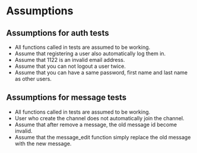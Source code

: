 
# Assumptions


## Assumptions for auth tests

* All functions called in tests are assumed to be working.
* Assume that registering a user also automatically log them in.
* Assume that 1122 is an invalid email address.
* Assume that you can not logout a user twice.
* Assume that you can have a same password, first name and last name as other users.

## Assumptions for message tests

* All functions called in tests are assumed to be working.
* User who create the channel does not automatically join the channel.
* Assume that after remove a message, the old message id become invalid.
* Assume that the message_edit function simply replace the old message with the new message.
